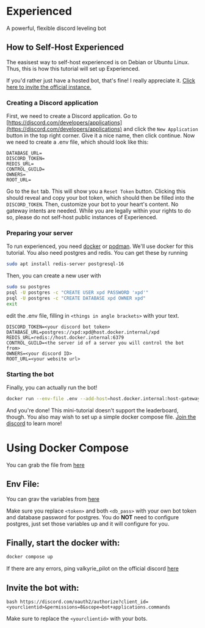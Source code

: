 # Experienced

A powerful, flexible discord leveling bot

## How to Self-Host Experienced

The easisest way to self-host experienced is on Debian or Ubuntu Linux. Thus, this is how this tutorial will set up
Experienced.

If you'd rather just have a hosted bot, that's fine! I really appreciate
it. [Click here to invite the official instance.](https://discord.com/api/oauth2/authorize?client_id=1035970092284002384&permissions=0&scope=bot%20applications.commands)

### Creating a Discord application

First, we need to create a Discord application. Go
to [https://discord.com/developers/applications](https://discord.com/developers/applications) and click
the `New Application` button in the top right corner.
Give it a nice name, then click continue. Now we need to create a .env file, which should look like this:

```dotenv
DATABASE_URL=
DISCORD_TOKEN=
REDIS_URL=
CONTROL_GUILD=
OWNERS=
ROOT_URL=
```

Go to the `Bot` tab. This will show you a `Reset Token` button. Clicking this should reveal and copy your bot token,
which should then be filled into the `DISCORD_TOKEN`. Then, customize your bot to your heart's content. No gateway
intents are needed.
While you are legally within your rights to do so, please do not self-host public instances of Experienced.

### Preparing your server

To run experienced, you need [docker](https://docs.docker.com/engine/install/)
or [podman](https://podman.io/docs/installation). We'll use docker for this tutorial.
You also need postgres and redis. You can get these by running

```bash
sudo apt install redis-server postgresql-16
```

Then, you can create a new user with

```bash
sudo su postgres
psql -U postgres -c "CREATE USER xpd PASSWORD 'xpd'"
psql -U postgres -c "CREATE DATABASE xpd OWNER xpd"
exit
```

edit the .env file, filling in `<things in angle brackets>` with your text.

```dotenv
DISCORD_TOKEN=<your discord bot token>
DATABASE_URL=postgres://xpd:xpd@host.docker.internal/xpd
REDIS_URL=redis://host.docker.internal:6379
CONTROL_GUILD=<the server id of a server you will control the bot from>
OWNERS=<your discord ID>
ROOT_URL=<your website url>
```

### Starting the bot

Finally, you can actually run the bot!

```bash
docker run --env-file .env --add-host=host.docker.internal:host-gateway --detach ghcr.io/randomairborne/xpd-gateway:latest
```

And you're done! This mini-tutorial doesn't support the leaderboard, though. You also may wish to set up a simple
docker compose file. [Join the discord](https://valk.sh/discord) to learn more!


# Using Docker Compose
You can grab the file from [here](/docker-compose.yml)

## Env File:
You can grav the variables from [here](/.env.example)

Make sure you replace `<token>` and both `<db_pass>` with your own bot token and database password for postgres. You do **NOT** need to configure postgres, just set those variables up and it will configure for you.

## Finally, start the docker with:
```bash
docker compose up
```
If there are any errors, ping valkyrie_pilot on the official discord [here](<https://valk.sh/discord>)

## Invite the bot with:

```bash https://discord.com/oauth2/authorize?client_id=<yourclientid>&permissions=8&scope=bot+applications.commands```

Make sure to replace the `<yourclientid>` with your bots.
